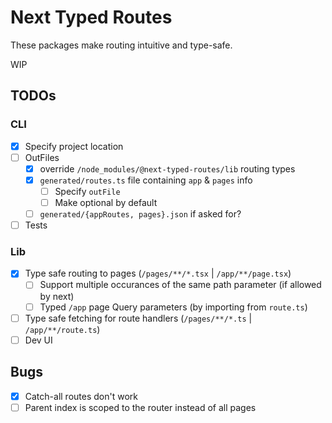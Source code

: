# Next Typed Routes
These packages make routing intuitive and type-safe.

WIP

## TODOs
### CLI
 - [x] Specify project location
 - [ ] OutFiles
    - [x] override `/node_modules/@next-typed-routes/lib` routing types
    - [x] `generated/routes.ts` file containing `app` & `pages` info
        - [ ] Specify `outFile`
        - [ ] Make optional by default
    - [ ] `generated/{appRoutes, pages}.json` if asked for?
 - [ ] Tests

### Lib
 - [x] Type safe routing to pages (`/pages/**/*.tsx` | `/app/**/page.tsx`)
    - [ ] Support multiple occurances of the same path parameter (if allowed by next)
    - [ ] Typed `/app` page Query parameters (by importing from `route.ts`)
 - [ ] Type safe fetching for route handlers (`/pages/**/*.ts` | `/app/**/route.ts`)
 - [ ] Dev UI

## Bugs
 - [x] Catch-all routes don't work
 - [ ] Parent index is scoped to the router instead of all pages
